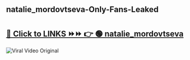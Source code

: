 
 ## natalie_mordovtseva-Only-Fans-Leaked

# <h2><a href="https://clipsfans.com/natalie_mordovtseva&ref=git">🔗 Click to LINKS ⏩⏩ 👉 🟢 natalie_mordovtseva </a></h2>

<a href="https://clipsfans.com/natalie_mordovtseva&ref=git" rel="nofollow" data-target="animated-image.originalLink"><img src="https://i.ibb.co.com/xMMVF88/686577567.gif" alt="Viral Video Original" style="max-width: 100%; display: inline-block;" data-target="animated-image.originalImage"></a>
